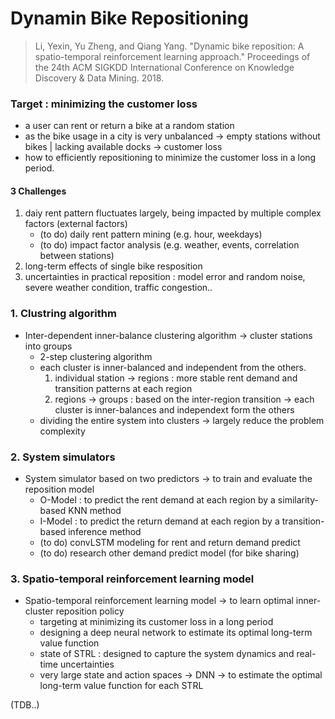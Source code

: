 Dynamin Bike Repositioning
==========================

> Li, Yexin, Yu Zheng, and Qiang Yang. "Dynamic bike reposition: A spatio-temporal reinforcement learning approach." Proceedings of the 24th ACM SIGKDD International Conference on Knowledge Discovery & Data Mining. 2018.

### Target : minimizing the customer loss

- a user can rent or return a bike at a random station
- as the bike usage in a city is very unbalanced -> empty stations without bikes | lacking available docks -> customer loss
- how to efficiently repositioning to minimize the customer loss in a long period.

#### 3 Challenges 

1. daiy rent pattern fluctuates largely, being impacted by multiple complex factors (external factors)
    - (to do) daily rent pattern mining (e.g. hour, weekdays)
    - (to do) impact factor analysis (e.g. weather, events, correlation between stations) 
2. long-term effects of single bike resposition 
3. uncertainties in practical reposition : model error and random noise, severe weather condition, traffic congestion..

### 1. Clustring algorithm 

- Inter-dependent inner-balance clustering algorithm -> cluster stations into groups
    - 2-step clustering algorithm
    - each cluster is inner-balanced and independent from the others.
        1) individual station -> regions : more stable rent demand and transition patterns at each region 
        2) regions -> groups : based on the inter-region transition -> each cluster is inner-balances and independext form the others
    - dividing the entire system into clusters -> largely reduce the problem complexity
        

### 2. System simulators 

- System simulator based on two predictors -> to train and evaluate the reposition model
    - O-Model : to predict the rent demand at each region by a similarity-based KNN method
    - I-Model : to predict the return demand at each region by a transition-based inference method
    - (to do) convLSTM modeling for rent and return demand predict
    - (to do) research other demand predict model (for bike sharing) 
    

### 3. Spatio-temporal reinforcement learning model

- Spatio-temporal reinforcement learning model -> to learn optimal inner-cluster reposition policy
    - targeting at minimizing its customer loss in a long period
    - designing a deep neural network to estimate its optimal long-term value function
    - state of STRL : designed to capture the system dynamics and real-time uncertainties
    - very large state and action spaces -> DNN -> to estimate the optimal long-term value function for each STRL
    
    
(TDB..)
